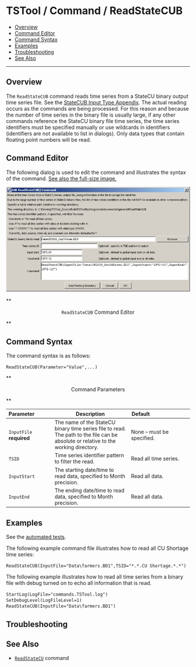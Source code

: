 # TSTool / Command / ReadStateCUB #

* [Overview](#overview)
* [Command Editor](#command-editor)
* [Command Syntax](#command-syntax)
* [Examples](#examples)
* [Troubleshooting](#troubleshooting)
* [See Also](#see-also)

-------------------------

## Overview ##

The `ReadStateCUB` command reads time series from a StateCU binary output time series file.
See the [StateCUB Input Type Appendix](../../datastore-ref/StateCUB/StateCUB).
The actual reading occurs as the commands are being processed.
For this reason and because the number of time series in the binary file is usually large,
if any other commands reference the StateCU binary file time series,
the time series identifiers must be specified manually or use wildcards in identifiers
(identifiers are not available to list in dialogs).
Only data types that contain floating point numbers will be read.

## Command Editor ##

The following dialog is used to edit the command and illustrates the syntax of the command.
<a href="../ReadStateCUB.png">See also the full-size image.</a>

![ReadStateCUB](ReadStateCUB.png)

**<p style="text-align: center;">
`ReadStateCUB` Command Editor
</p>**

## Command Syntax ##

The command syntax is as follows:

```text
ReadStateCUB(Parameter="Value",...)
```
**<p style="text-align: center;">
Command Parameters
</p>**

|**Parameter**&nbsp;&nbsp;&nbsp;&nbsp;&nbsp;&nbsp;&nbsp;&nbsp;&nbsp;&nbsp;&nbsp;|**Description**|**Default**&nbsp;&nbsp;&nbsp;&nbsp;&nbsp;&nbsp;&nbsp;&nbsp;&nbsp;&nbsp;&nbsp;&nbsp;&nbsp;&nbsp;&nbsp;&nbsp;&nbsp;&nbsp;&nbsp;&nbsp;&nbsp;&nbsp;&nbsp;&nbsp;&nbsp;&nbsp;&nbsp;|
|--------------|-----------------|-----------------|
|`InputFile`<br>**required**|The name of the StateCU binary time series file to read.  The path to the file can be absolute or relative to the working directory.|None – must be specified.|
|`TSID`|Time series identifier pattern to filter the read.|Read all time series.|
|`InputStart`|The starting date/time to read data, specified to Month precision.|Read all data.|
|`InputEnd`|The ending date/time to read data, specified to Month precision.|Read all data.|

## Examples ##

See the [automated tests](https://github.com/OpenWaterFoundation/cdss-app-tstool-test/tree/master/test/regression/commands/general/ReadStateCUB).

The following example command file illustrates how to read all CU Shortage time series:

```text
ReadStateCUB(InputFile="Data\farmers.BD1",TSID="*.*.CU Shortage.*.*")
```

The following example illustrates how to read all time series from a binary file with debug turned on to echo all information that is read.  

```text
StartLog(LogFile="commands.TSTool.log")
SetDebugLevel(LogFileLevel=1)
ReadStateCUB(InputFile="Data\farmers.BD1")
```

## Troubleshooting ##

## See Also ##

* [`ReadStateCU`](../ReadStateCU/ReadStateCU) command
